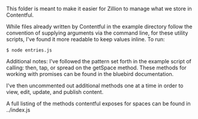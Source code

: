 This folder is meant to make it easier for Zillion to manage what we store in Contentful.

While files already written by Contentful in the example directory follow the convention of supplying arguments via the command line, for these utility scripts, I've found it more readable to keep values inline. To run: 

    $ node entries.js


Additional notes:
I've followed the pattern set forth in the example script of calling: then, tap, or spread on the getSpace method. These methods for working with promises can be found in the bluebird documentation.

I've then uncommented out additional methods one at a time in order to view, edit, update, and publish content.

A full listing of the methods contentful exposes for spaces can be found in ../index.js
